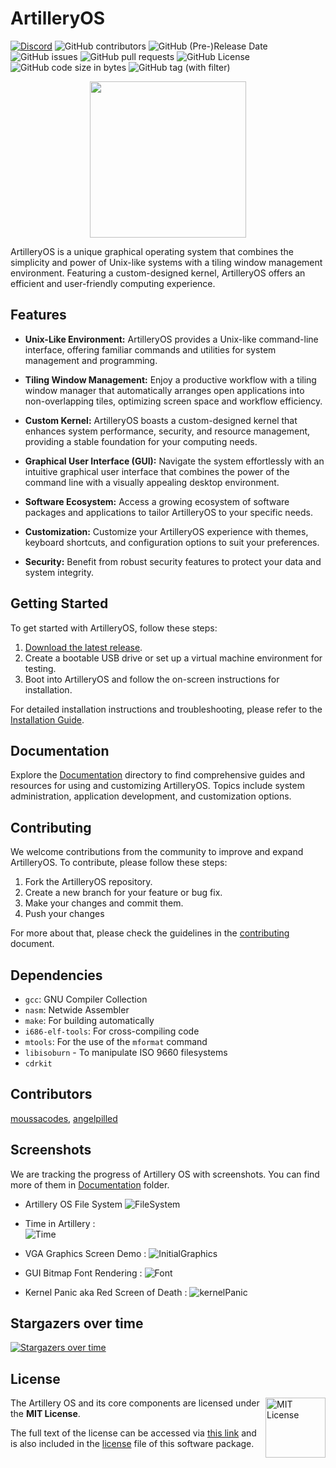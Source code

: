 # ArtilleryOS 
[![Discord](https://img.shields.io/discord/1148155381290369074?logo=Discord&label=Discord)](https://discord.gg/jgmtqrJshV)
![GitHub contributors](https://img.shields.io/github/contributors/lvntky/ArtilleryOS)
![GitHub (Pre-)Release Date](https://img.shields.io/github/release-date-pre/lvntky/ArtilleryOS)
![GitHub issues](https://img.shields.io/github/issues/lvntky/ArtilleryOS)
![GitHub pull requests](https://img.shields.io/github/issues-pr/lvntky/ArtilleryOS)
![GitHub License](https://img.shields.io/github/license/lvntky/ArtilleryOS)
![GitHub code size in bytes](https://img.shields.io/github/languages/code-size/lvntky/ArtilleryOS)
![GitHub tag (with filter)](https://img.shields.io/github/v/tag/lvntky/ArtilleryOS?label=version)


<p align="center">
  <img src="./docs/logo_new.png" height=250/>
</p>


ArtilleryOS is a unique graphical operating system that combines the simplicity and power of Unix-like systems with a tiling window management environment. Featuring a custom-designed kernel, ArtilleryOS offers an efficient and user-friendly computing experience.

## Features

- **Unix-Like Environment:** ArtilleryOS provides a Unix-like command-line interface, offering familiar commands and utilities for system management and programming.

- **Tiling Window Management:** Enjoy a productive workflow with a tiling window manager that automatically arranges open applications into non-overlapping tiles, optimizing screen space and workflow efficiency.

- **Custom Kernel:** ArtilleryOS boasts a custom-designed kernel that enhances system performance, security, and resource management, providing a stable foundation for your computing needs.

- **Graphical User Interface (GUI):** Navigate the system effortlessly with an intuitive graphical user interface that combines the power of the command line with a visually appealing desktop environment.

- **Software Ecosystem:** Access a growing ecosystem of software packages and applications to tailor ArtilleryOS to your specific needs.

- **Customization:** Customize your ArtilleryOS experience with themes, keyboard shortcuts, and configuration options to suit your preferences.

- **Security:** Benefit from robust security features to protect your data and system integrity.

## Getting Started

To get started with ArtilleryOS, follow these steps:

1. [Download the latest release](https://github.com/lvntky/ArtilleryOS/releases).
2. Create a bootable USB drive or set up a virtual machine environment for testing.
3. Boot into ArtilleryOS and follow the on-screen instructions for installation.

For detailed installation instructions and troubleshooting, please refer to the [Installation Guide](docs/installation-guide.md).

## Documentation

Explore the [Documentation](docs/) directory to find comprehensive guides and resources for using and customizing ArtilleryOS. Topics include system administration, application development, and customization options.

## Contributing

We welcome contributions from the community to improve and expand ArtilleryOS. To contribute, please follow these steps:

1. Fork the ArtilleryOS repository.
2. Create a new branch for your feature or bug fix.
3. Make your changes and commit them.
4. Push your changes

For more about that, please check the guidelines in the [contributing](./docs/contributing.md) document.

## Dependencies

- `gcc`: GNU Compiler Collection
- `nasm`: Netwide Assembler
- `make`: For building automatically
- `i686-elf-tools`: For cross-compiling code
- `mtools`: For the use of the `mformat` command
- `libisoburn` - To manipulate ISO 9660 filesystems
- `cdrkit`

## Contributors

[moussacodes](https://github.com/moussacodes), [angelpilled](https://github.com/angelpilled)

## Screenshots
We are tracking the progress of Artillery OS with screenshots. You can find more of them in [Documentation](docs/) folder.

* Artillery OS File System
![FileSystem](docs/filesystem.png)
* Time in Artillery :<br>
![Time](docs/time.png)

* VGA Graphics Screen Demo :
![InitialGraphics](docs/screen_demo.gif)

* GUI Bitmap Font Rendering :
![Font](docs/font_render.gif)

* Kernel Panic aka Red Screen of Death :
![kernelPanic](docs/kernel_panic.png)


## Stargazers over time

[![Stargazers over time](https://starchart.cc/lvntky/ArtilleryOS.svg)](https://starchart.cc/lvntky/ArtilleryOS)

## License

<a href="https://opensource.org/licenses/MIT">
  <img align="right" height="96" alt="MIT License" src="/docs/mit.jpg" />
</a>

The Artillery OS and its core components are licensed under the **MIT License**.

The full text of the license can be accessed via [this link](https://opensource.org/licenses/MIT) and is also included in the [license](LICENSE) file of this software package.
